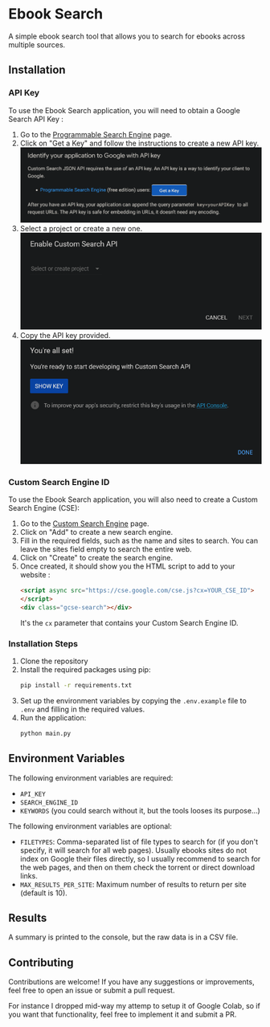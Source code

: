 # Ebook Search

A simple ebook search tool that allows you to search for ebooks across multiple sources.

## Installation

### API Key

To use the Ebook Search application, you will need to obtain a Google Search API Key :

1. Go to the [Programmable Search Engine](https://developers.google.com/custom-search/v1/introduction#identify_your_application_to_google_with_api_key) page.
2. Click on "Get a Key" and follow the instructions to create a new API key. ![Get a Key](.medias/google_api_get_a_key.png)
3. Select a project or create a new one. ![Select a Project](.medias/google_api_select_a_project.png)
4. Copy the API key provided. ![Copy API Key](.medias/google_api_copy_key.png)

### Custom Search Engine ID

To use the Ebook Search application, you will also need to create a Custom Search Engine (CSE):
1. Go to the [Custom Search Engine](https://cse.google.com/) page.
2. Click on "Add" to create a new search engine.
3. Fill in the required fields, such as the name and sites to search. You can leave the sites field empty to search the entire web.
4. Click on "Create" to create the search engine.
5. Once created, it should show you the HTML script to add to your website :
    ```html
    <script async src="https://cse.google.com/cse.js?cx=YOUR_CSE_ID">
    </script>
    <div class="gcse-search"></div>
    ```
    It's the `cx` parameter that contains your Custom Search Engine ID.

### Installation Steps

1. Clone the repository
2. Install the required packages using pip:
   ```bash
   pip install -r requirements.txt
   ```
3. Set up the environment variables by copying the `.env.example` file to `.env` and filling in the required values.
4. Run the application:
   ```bash
   python main.py
   ```

## Environment Variables

The following environment variables are required:

- `API_KEY`
- `SEARCH_ENGINE_ID`
- `KEYWORDS` (you could search without it, but the tools looses its purpose...)

The following environment variables are optional:

- `FILETYPES`: Comma-separated list of file types to search for (if you don't specify, it will search for all web pages). Usually ebooks sites do not index on Google their files directly, so I usually recommend to search for the web pages, and then on them check the torrent or direct download links.
- `MAX_RESULTS_PER_SITE`: Maximum number of results to return per site (default is 10).

## Results

A summary is printed to the console, but the raw data is in a CSV file.

## Contributing

Contributions are welcome! If you have any suggestions or improvements, feel free to open an issue or submit a pull request.

For instance I dropped mid-way my attemp to setup it of Google Colab, so if you want that functionality, feel free to implement it and submit a PR.